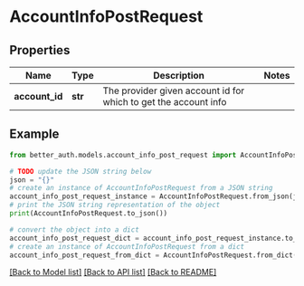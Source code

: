 # AccountInfoPostRequest


## Properties

Name | Type | Description | Notes
------------ | ------------- | ------------- | -------------
**account_id** | **str** | The provider given account id for which to get the account info | 

## Example

```python
from better_auth.models.account_info_post_request import AccountInfoPostRequest

# TODO update the JSON string below
json = "{}"
# create an instance of AccountInfoPostRequest from a JSON string
account_info_post_request_instance = AccountInfoPostRequest.from_json(json)
# print the JSON string representation of the object
print(AccountInfoPostRequest.to_json())

# convert the object into a dict
account_info_post_request_dict = account_info_post_request_instance.to_dict()
# create an instance of AccountInfoPostRequest from a dict
account_info_post_request_from_dict = AccountInfoPostRequest.from_dict(account_info_post_request_dict)
```
[[Back to Model list]](../README.md#documentation-for-models) [[Back to API list]](../README.md#documentation-for-api-endpoints) [[Back to README]](../README.md)


